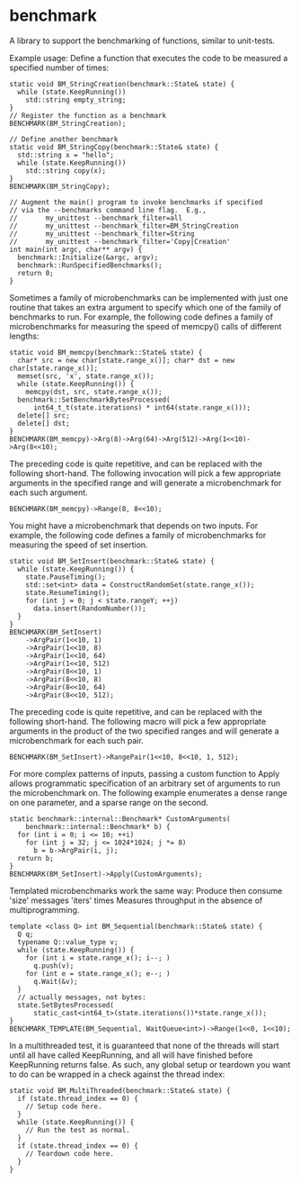benchmark
=========
A library to support the benchmarking of functions, similar to unit-tests.

Example usage:
Define a function that executes the code to be measured a
specified number of times:

    static void BM_StringCreation(benchmark::State& state) {
      while (state.KeepRunning())
        std::string empty_string;
    }
    // Register the function as a benchmark
    BENCHMARK(BM_StringCreation);

    // Define another benchmark
    static void BM_StringCopy(benchmark::State& state) {
      std::string x = "hello";
      while (state.KeepRunning())
        std::string copy(x);
    }
    BENCHMARK(BM_StringCopy);

    // Augment the main() program to invoke benchmarks if specified
    // via the --benchmarks command line flag.  E.g.,
    //       my_unittest --benchmark_filter=all
    //       my_unittest --benchmark_filter=BM_StringCreation
    //       my_unittest --benchmark_filter=String
    //       my_unittest --benchmark_filter='Copy|Creation'
    int main(int argc, char** argv) {
      benchmark::Initialize(&argc, argv);
      benchmark::RunSpecifiedBenchmarks();
      return 0;
    }

Sometimes a family of microbenchmarks can be implemented with
just one routine that takes an extra argument to specify which
one of the family of benchmarks to run.  For example, the following
code defines a family of microbenchmarks for measuring the speed
of memcpy() calls of different lengths:

    static void BM_memcpy(benchmark::State& state) {
      char* src = new char[state.range_x()]; char* dst = new char[state.range_x()];
      memset(src, 'x', state.range_x());
      while (state.KeepRunning()) {
        memcpy(dst, src, state.range_x());
      benchmark::SetBenchmarkBytesProcessed(
          int64_t_t(state.iterations) * int64(state.range_x()));
      delete[] src;
      delete[] dst;
    }
    BENCHMARK(BM_memcpy)->Arg(8)->Arg(64)->Arg(512)->Arg(1<<10)->Arg(8<<10);

The preceding code is quite repetitive, and can be replaced with the
following short-hand.  The following invocation will pick a few
appropriate arguments in the specified range and will generate a
microbenchmark for each such argument.

    BENCHMARK(BM_memcpy)->Range(8, 8<<10);

You might have a microbenchmark that depends on two inputs.  For
example, the following code defines a family of microbenchmarks for
measuring the speed of set insertion.

    static void BM_SetInsert(benchmark::State& state) {
      while (state.KeepRunning()) {
        state.PauseTiming();
        std::set<int> data = ConstructRandomSet(state.range_x());
        state.ResumeTiming();
        for (int j = 0; j < state.rangeY; ++j)
          data.insert(RandomNumber());
      }
    }
    BENCHMARK(BM_SetInsert)
        ->ArgPair(1<<10, 1)
        ->ArgPair(1<<10, 8)
        ->ArgPair(1<<10, 64)
        ->ArgPair(1<<10, 512)
        ->ArgPair(8<<10, 1)
        ->ArgPair(8<<10, 8)
        ->ArgPair(8<<10, 64)
        ->ArgPair(8<<10, 512);

The preceding code is quite repetitive, and can be replaced with
the following short-hand.  The following macro will pick a few
appropriate arguments in the product of the two specified ranges
and will generate a microbenchmark for each such pair.

    BENCHMARK(BM_SetInsert)->RangePair(1<<10, 8<<10, 1, 512);

For more complex patterns of inputs, passing a custom function
to Apply allows programmatic specification of an
arbitrary set of arguments to run the microbenchmark on.
The following example enumerates a dense range on one parameter,
and a sparse range on the second.

    static benchmark::internal::Benchmark* CustomArguments(
        benchmark::internal::Benchmark* b) {
      for (int i = 0; i <= 10; ++i)
        for (int j = 32; j <= 1024*1024; j *= 8)
          b = b->ArgPair(i, j);
      return b;
    }
    BENCHMARK(BM_SetInsert)->Apply(CustomArguments);

Templated microbenchmarks work the same way:
Produce then consume 'size' messages 'iters' times
Measures throughput in the absence of multiprogramming.

    template <class Q> int BM_Sequential(benchmark::State& state) {
      Q q;
      typename Q::value_type v;
      while (state.KeepRunning()) {
        for (int i = state.range_x(); i--; )
          q.push(v);
        for (int e = state.range_x(); e--; )
          q.Wait(&v);
      }
      // actually messages, not bytes:
      state.SetBytesProcessed(
          static_cast<int64_t>(state.iterations())*state.range_x());
    }
    BENCHMARK_TEMPLATE(BM_Sequential, WaitQueue<int>)->Range(1<<0, 1<<10);

In a multithreaded test, it is guaranteed that none of the threads will start
until all have called KeepRunning, and all will have finished before KeepRunning
returns false. As such, any global setup or teardown you want to do can be
wrapped in a check against the thread index:

    static void BM_MultiThreaded(benchmark::State& state) {
      if (state.thread_index == 0) {
        // Setup code here.
      }
      while (state.KeepRunning()) {
        // Run the test as normal.
      }
      if (state.thread_index == 0) {
        // Teardown code here.
      }
    }
